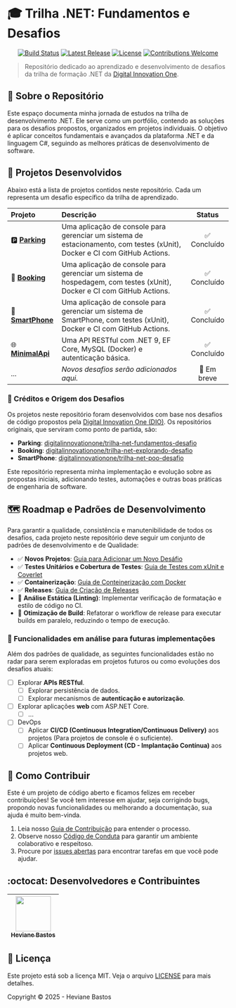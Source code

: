 # 🎓 Trilha .NET: Fundamentos e Desafios

<p align="center">
  <a href="https://github.com/heviane/trilha-net-fundamentos-desafio/actions/workflows/dotnet-ci.yml"><img alt="Build Status" src="https://img.shields.io/github/actions/workflow/status/heviane/trilha-net-fundamentos-desafio/dotnet-ci.yml?branch=main&style=for-the-badge&label=CI"></a>
  <a href="https://github.com/heviane/trilha-net-fundamentos-desafio/releases"><img alt="Latest Release" src="https://img.shields.io/github/v/release/heviane/trilha-net-fundamentos-desafio?style=for-the-badge&color=success"></a>
  <a href="./LICENSE"><img alt="License" src="https://img.shields.io/github/license/heviane/trilha-net-fundamentos-desafio?style=for-the-badge&color=blue"></a>
  <a href="./.github/CONTRIBUTING.md"><img alt="Contributions Welcome" src="https://img.shields.io/badge/contributions-welcome-brightgreen.svg?style=for-the-badge"></a>
</p>

> Repositório dedicado ao aprendizado e desenvolvimento de desafios da trilha de formação .NET da [Digital Innovation One](https://www.dio.me/).

## 🎯 Sobre o Repositório

Este espaço documenta minha jornada de estudos na trilha de desenvolvimento .NET. Ele serve como um portfólio, contendo as soluções para os desafios propostos, organizados em projetos individuais. O objetivo é aplicar conceitos fundamentais e avançados da plataforma .NET e da linguagem C#, seguindo as melhores práticas de desenvolvimento de software.

## 📂 Projetos Desenvolvidos

Abaixo está a lista de projetos contidos neste repositório. Cada um representa um desafio específico da trilha de aprendizado.

| Projeto | Descrição | Status |
| :--- | :--- | :---: |
| 🅿️ [**Parking**](./src/console/Apps/Parking/) | Uma aplicação de console para gerenciar um sistema de estacionamento, com testes (xUnit), Docker e CI com GitHub Actions. | ✅ Concluído |
| 🏨 [**Booking**](./src/console/Apps/Booking/) | Uma aplicação de console para gerenciar um sistema de hospedagem, com testes (xUnit), Docker e CI com GitHub Actions. | ✅ Concluído |
| 📱 [**SmartPhone**](./src/console/Apps/SmartPhone/) | Uma aplicação de console para gerenciar um sistema de SmartPhone, com testes (xUnit), Docker e CI com GitHub Actions. | ✅ Concluído |
| 🌐 [**MinimalApi**](./src/api/Apps/MinimalApi/) | Uma API RESTful com .NET 9, EF Core, MySQL (Docker) e autenticação básica. | ✅ Concluído |
| ... | *Novos desafios serão adicionados aqui.* | 🚧 Em breve |

### 📄 Créditos e Origem dos Desafios

Os projetos neste repositório foram desenvolvidos com base nos desafios de código propostos pela [Digital Innovation One (DIO)](https://www.dio.me/). Os repositórios originais, que serviram como ponto de partida, são:

- **Parking**: [digitalinnovationone/trilha-net-fundamentos-desafio](https://github.com/digitalinnovationone/trilha-net-fundamentos-desafio)
- **Booking**: [digitalinnovationone/trilha-net-explorando-desafio](https://github.com/digitalinnovationone/trilha-net-explorando-desafio)
- **SmartPhone**: [digitalinnovationone/trilha-net-poo-desafio](https://github.com/digitalinnovationone/trilha-net-poo-desafio)

Este repositório representa minha implementação e evolução sobre as propostas iniciais, adicionando testes, automações e outras boas práticas de engenharia de software.

## 🗺️ Roadmap e Padrões de Desenvolvimento

Para garantir a qualidade, consistência e manutenibilidade de todos os desafios, cada projeto neste repositório deve seguir um conjunto de padrões de desenvolvimento e de Qualidade:

- ✅ **Novos Projetos**: [Guia para Adicionar um Novo Desáfio](./.github/NEW_CHALLENGE_GUIDE.md)
- ✅ **Testes Unitários e Cobertura de Testes**: [Guia de Testes com xUnit e Coverlet](./.github/TESTING_GUIDE.md)
- ✅ **Containerização**: [Guia de Conteinerização com Docker](./.github/DOCKER_GUIDE.md)
- ✅ **Releases**: [Guia de Criação de Releases](./.github/RELEASING_GUIDE.md)
- 🚧 **Análise Estática (Linting)**: Implementar verificação de formatação e estilo de código no CI.
- 🚧 **Otimização de Build**: Refatorar o workflow de release para executar builds em paralelo, reduzindo o tempo de execução.

### 🔭 Funcionalidades em análise para futuras implementações

Além dos padrões de qualidade, as seguintes funcionalidades estão no radar para serem exploradas em projetos futuros ou como evoluções dos desafios atuais:

- [ ] Explorar **APIs RESTful**.
  - [ ] Explorar persistência de dados.
  - [ ] Explorar mecanismos de **autenticação e autorização**.
- [ ] Explorar aplicações **web** com ASP.NET Core.
  - [ ] ...
- [ ] DevOps
  - [ ] Aplicar **CI/CD (Continuous Integration/Continuous Delivery)** aos projetos (Para projetos de console é o suficiente).
  - [ ] Aplicar **Continuous Deployment (CD - Implantação Contínua)** aos projetos web.

## 🤝 Como Contribuir

Este é um projeto de código aberto e ficamos felizes em receber contribuições! Se você tem interesse em ajudar, seja corrigindo bugs, propondo novas funcionalidades ou melhorando a documentação, sua ajuda é muito bem-vinda.

1. Leia nosso [Guia de Contribuição](./.github/CONTRIBUTING.md) para entender o processo.
2. Observe nosso [Código de Conduta](./.github/CODE_OF_CONDUCT.md) para garantir um ambiente colaborativo e respeitoso.
3. Procure por [issues abertas](./issues) para encontrar tarefas em que você pode ajudar.

## :octocat: Desenvolvedores e Contribuintes

| [<img width="80px" align="center" src="https://avatars.githubusercontent.com/heviane"/><br><sub>Heviane Bastos</sub>](https://github.com/heviane) |
| :---: |

## 📜 Licença

Este projeto está sob a licença MIT. Veja o arquivo [LICENSE](LICENSE) para mais detalhes.

Copyright © 2025 - Heviane Bastos

